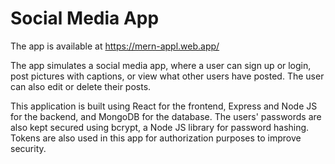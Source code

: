 # Social Media App

The app is available at https://mern-appl.web.app/

The app simulates a social media app, where a user can sign up or login, post pictures with captions, or view what other users have posted. The user can also edit or delete their posts.

This application is built using React for the frontend, Express and Node JS for the backend, and MongoDB for the database. The users' passwords are also kept secured using bcrypt, a Node JS library for password hashing. Tokens are also used in this app for authorization purposes to improve security.
